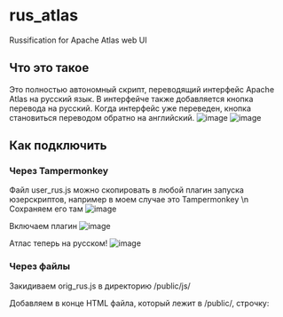 # rus_atlas
Russification for Apache Atlas web UI


## Что это такое

Это полностью автономный скрипт, переводящий интерфейс Apache Atlas на русский язык. В интерфейче также добавляется кнопка перевода на русский. Когда интерфейс уже переведен, кнопка становиться переводом обратно на английский.
![image](https://user-images.githubusercontent.com/62176228/124103349-dd0d7500-da69-11eb-9d43-bfd586a14513.png) ![image](https://user-images.githubusercontent.com/62176228/124103447-f4e4f900-da69-11eb-82c8-a8123bdfba91.png)


## Как подключить

### Через Tampermonkey
Файл user_rus.js можно скопировать в любой плагин запуска юзерскриптов, например в моем случае это Tampermonkey \n
Сохраняем его там
![image](https://user-images.githubusercontent.com/62176228/124102762-5193e400-da69-11eb-925d-677fe41d0a88.png)

Включаем плагин
![image](https://user-images.githubusercontent.com/62176228/124102890-6e301c00-da69-11eb-985f-635690bb1c36.png)

Атлас теперь на русском!
![image](https://user-images.githubusercontent.com/62176228/124102985-84d67300-da69-11eb-8aa1-8930a99d8c50.png)

### Через файлы
Закидиваем orig_rus.js в директорию /public/js/ 

Добавляем в конце HTML файла, который лежит в /public/, строчку: <script src="js/orig_rus.js"></script>
